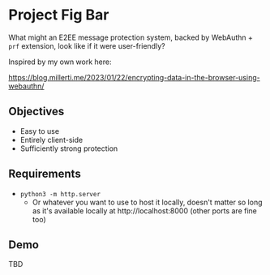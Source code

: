 # Project Fig Bar

What might an E2EE message protection system, backed by WebAuthn + `prf` extension, look like if it
were user-friendly?

Inspired by my own work here:

https://blog.millerti.me/2023/01/22/encrypting-data-in-the-browser-using-webauthn/

## Objectives

- Easy to use
- Entirely client-side
- Sufficiently strong protection

## Requirements

- `python3 -m http.server`
  - Or whatever you want to use to host it locally, doesn't matter so long as it's available locally at http://localhost:8000 (other ports are fine too)

## Demo

TBD
